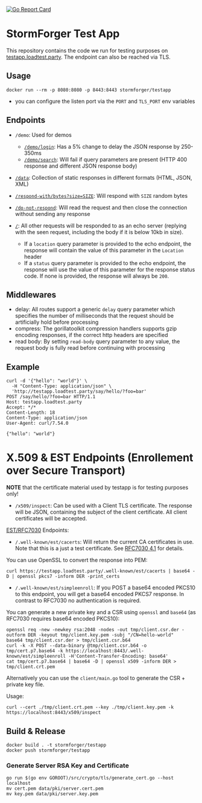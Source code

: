 <!-- markdownlint-disable MD039 MD041 -->
[![Go Report Card](https://goreportcard.com/badge/github.com/stormforger/testapp)](https://goreportcard.com/report/github.com/stormforger/testapp)

<!-- markdownlint-enable MD039 MD041 -->

# StormForger Test App

This repository contains the code we run for testing purposes on [testapp.loadtest.party](http://testapp.loadtest.party). The endpoint can also be reached via TLS.

## Usage

```console
docker run --rm -p 8080:8080 -p 8443:8443 stormforger/testapp
```

* you can configure the listen port via the `PORT` and `TLS_PORT` env variables

## Endpoints

* `/demo`: Used for demos
  * [`/demo/login`](http://testapp.loadtest.party/demo/login): Has a 5% change to delay the JSON response by 250-350ms
  * [`/demo/search`](http://testapp.loadtest.party/demo/search): Will fail if query parameters are present (HTTP 400 response and different JSON response body)
* [`/data`](http://testapp.loadtest.party/data): Collection of static responses in different formats (HTML, JSON, XML)
* [`/respond-with/bytes?size=SIZE`](http://testapp.loadtest.party/respond-with/bytes?size=1024): Will respond with `SIZE` random bytes
* [`/do-not-respond`](http://testapp.loadtest.party:9001/do-not-respond): Will read the request and then close the connection without sending any response

* [`/`](http://testapp.loadtest.party/): All other requests will be responded to as an echo server (replying with the seen request, including the body if it is below 10kb in size).

  * If a `location` query parameter is provided to the echo endpoint, the response will contain the value of this parameter in the `Location` header
  * If a `status` query parameter is provided to the echo endpoint, the response will use the value of this parameter for the response status code. If none is provided, the response will always be `200`.

## Middlewares

* delay: All routes support a generic `delay` query parameter which specifies the number of milliseconds that the request should be artificially hold before processing
* compress: The gorillatoolkit compression handlers supports gzip encoding responses, if the correct http headers are specified
* read body: By setting `read-body` query parameter to any value, the request body is fully read before continuing with processing

## Example

```terminal
curl -d '{"hello": "world"}' \
  -H "Content-Type: application/json" \
  'http://testapp.loadtest.party/say/hello/?foo=bar'
POST /say/hello/?foo=bar HTTP/1.1
Host: testapp.loadtest.party
Accept: */*
Content-Length: 18
Content-Type: application/json
User-Agent: curl/7.54.0

{"hello": "world"}
```

# X.509 & EST Endpoints (Enrollement over Secure Transport)

**NOTE** that the certificate material used by testapp is for testing purposes only!

* `/x509/inspect`: Can be used with a Client TLS certificate. The response will be JSON, containing the subject of the client certificate. All client certificates will be accepted.

[EST/RFC7030](https://tools.ietf.org/html/rfc7030) Endpoints:

* `/.well-known/est/cacerts`: Will return the current CA certificates in use. Note that this is a just a test certificate. See [RFC7030 4.1](https://tools.ietf.org/html/rfc7030#section-4.1) for details.

You can use OpenSSL to convert the response into PEM:

```terminal
curl https://testapp.loadtest.party/.well-known/est/cacerts | base64 -D | openssl pkcs7 -inform DER -print_certs
```

* `/.well-known/est/simpleenroll`: If you POST a base64 encoded PKCS10 to this endpoint, you will get a base64 encoded PKCS7 response. In contrast to RFC7030 no authentication is required.

You can generate a new private key and a CSR using `openssl` and `base64` (as RFC7030 requires base64 encoded PKCS10):

```terminal
openssl req -new -newkey rsa:2048 -nodes -out tmp/client.csr.der -outform DER -keyout tmp/client.key.pem -subj "/CN=hello-world"
base64 tmp/client.csr.der > tmp/client.csr.b64
curl -k -X POST --data-binary @tmp/client.csr.b64 -o tmp/cert.p7.base64 -k https://localhost:8443/.well-known/est/simpleenroll -H'Content-Transfer-Encoding: base64'
cat tmp/cert.p7.base64 | base64 -D | openssl x509 -inform DER > tmp/client.crt.pem
```

Alternatively you can use the `client/main.go` tool to generate the CSR + private key file.

Usage:

```terminal
curl --cert ./tmp/client.crt.pem --key ./tmp/client.key.pem -k https://localhost:8443/x509/inspect
```

## Build & Release

```terminal
docker build . -t stormforger/testapp
docker push stormforger/testapp
```

### Generate Server RSA Key and Certificate

```terminal
go run $(go env GOROOT)/src/crypto/tls/generate_cert.go --host localhost
mv cert.pem data/pki/server.cert.pem
mv key.pem data/pki/server.key.pem
```
